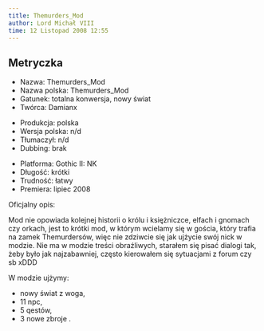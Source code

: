 ```yaml
---
title: Themurders_Mod
author: Lord Michał VIII
time: 12 Listopad 2008 12:55
---
```


## Metryczka

<!-- -->
- Nazwa: Themurders_Mod
- Nazwa polska: Themurders_Mod
- Gatunek: totalna konwersja, nowy świat
- Twórca: Damianx

<!-- -->
- Produkcja: polska
- Wersja polska: n/d
- Tłumaczył: n/d
- Dubbing: brak

<!-- -->
- Platforma: Gothic II: NK
- Długość: krótki
- Trudność: łatwy
- Premiera: lipiec 2008

Oficjalny opis:

Mod nie opowiada kolejnej historii o królu i księżniczce, elfach i gnomach czy orkach, jest to krótki mod, w którym wcielamy się w gościa, który trafia na zamek Themurdersów, więc nie zdziwcie się jak ujżycie swój nick w modzie. Nie ma w modzie treści obraźliwych, starałem się pisać dialogi tak, żeby było jak najzabawniej, często kierowałem się sytuacjami z forum czy sb xDDD

W modzie ujżymy:
- nowy świat z woga,
- 11 npc,
- 5 qestów,
- 3 nowe zbroje .